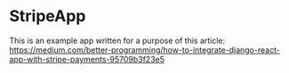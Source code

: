# StripeApp
This is an example app written for a purpose of this article: 
https://medium.com/better-programming/how-to-integrate-django-react-app-with-stripe-payments-95709b3f23e5
